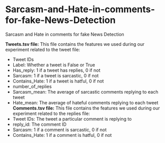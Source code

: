 # Sarcasm-and-Hate-in-comments-for-fake-News-Detection
Sarcasm and Hate in comments for fake News Detection

**Tweets.tsv file:**
This file contains the features we used during our experiment related to the tweet file:
  - Tweet IDs
  - Label: Whether a tweet is False or True
  - Has_reply: 1 if a tweet has replies, 0 if not
  - Sarcasm: 1 if a tweet is sarcastic, 0 if not
  - Contains_Hate: 1 if a tweet is hatful, 0 if not
  - number_of_replies
  - Sarcasm_mean: The average of sarcastic comments replying to each tweet
  - Hate_mean: The average of hateful comments replying to each tweet
**Comments.tsv file:**
This file contains the features we used during our experiment related to the replies file:
  - Tweet IDs: The tweet a particular comment is replying to
  - reply_id: The comment ID
  - Sarcasm: 1 if a comment is sarcastic, 0 if not
  - Contains_Hate: 1 if a comment is hatful, 0 if not
